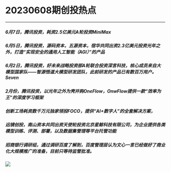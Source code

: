 # 20230608期创投热点

----------
##### 6月7日，腾讯投资，耗资2.5亿美元A轮投资MiniMax
##### 6月5日，腾讯投资，源码资本，五源资本，宿华共同出资2.3亿美元投资光年之外，打造“实现安全的通用人工智能（AGI）”的产品
##### 6月2日，腾讯投资，好未来战略投资部A轮联合投资深言科技，核心成员来自大模型国家队——智源悟道大模型研发团队，此前研发的产品已有数百万用户。Seven
##### 2月份，腾讯投资，以光年之外为壳并购OneFlow，OnwFlow提供一款“效率为王”的深度学习框架
##### 创新工场耗资数千万元独家领投FOCO，提供“AI+数字人”的全套解决方案，
##### 远镜创投，南山资本共同出资天使轮投资北京星鲸科技有限公司，为企业提供各类模型训练、评测、部署，以及数据集管理等平台托管功能
##### 招商银行调研组，通过调研百度了解到，百度管理层认为文心一言已经做好了商业化大规模推广的准备，目前只等待监管批准。


<p>
  <img src="https://foruda.gitee.com/images/1685410349936737076/524ad704_6522093.png"/>
</p>

